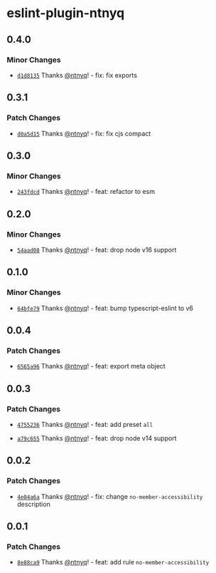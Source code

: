 # eslint-plugin-ntnyq

## 0.4.0

### Minor Changes

- [`d1d8135`](https://github.com/ntnyq/eslint-plugin-ntnyq/commit/d1d81357a035e794427e318eff8879327fb5e7ad) Thanks [@ntnyq](https://github.com/ntnyq)! - fix: fix exports

## 0.3.1

### Patch Changes

- [`d0a5d15`](https://github.com/ntnyq/eslint-plugin-ntnyq/commit/d0a5d15046729897a5a713f1d665b8b19e9e3c3f) Thanks [@ntnyq](https://github.com/ntnyq)! - fix: fix cjs compact

## 0.3.0

### Minor Changes

- [`243fdcd`](https://github.com/ntnyq/eslint-plugin-ntnyq/commit/243fdcd1c4eaf5ce34c47111f6b676ab30750f47) Thanks [@ntnyq](https://github.com/ntnyq)! - feat: refactor to esm

## 0.2.0

### Minor Changes

- [`54aad08`](https://github.com/ntnyq/eslint-plugin-ntnyq/commit/54aad086d2f2dfb0e63a08724bdc063fee249fbd) Thanks [@ntnyq](https://github.com/ntnyq)! - feat: drop node v16 support

## 0.1.0

### Minor Changes

- [`64bfe79`](https://github.com/ntnyq/eslint-plugin-ntnyq/commit/64bfe79a48bbe2a2bc2c00270e808f7511309eae) Thanks [@ntnyq](https://github.com/ntnyq)! - feat: bump typescript-eslint to v6

## 0.0.4

### Patch Changes

- [`6565a96`](https://github.com/ntnyq/eslint-plugin-ntnyq/commit/6565a961ab37abe54a66df6825f3fe984c15eeb7) Thanks [@ntnyq](https://github.com/ntnyq)! - feat: export meta object

## 0.0.3

### Patch Changes

- [`4755236`](https://github.com/ntnyq/eslint-plugin-ntnyq/commit/475523665bd2d0415368beff1acd68f38ff88954) Thanks [@ntnyq](https://github.com/ntnyq)! - feat: add preset `all`

- [`a79c655`](https://github.com/ntnyq/eslint-plugin-ntnyq/commit/a79c6552cbef85483764eac6775fa72bf3f7c597) Thanks [@ntnyq](https://github.com/ntnyq)! - feat: drop node v14 support

## 0.0.2

### Patch Changes

- [`4e04a6a`](https://github.com/ntnyq/eslint-plugin-ntnyq/commit/4e04a6aee62b5a27b00f7d5443a77e7c91458037) Thanks [@ntnyq](https://github.com/ntnyq)! - fix: change `no-member-accessibility` description

## 0.0.1

### Patch Changes

- [`8e88ca9`](https://github.com/ntnyq/eslint-plugin-ntnyq/commit/8e88ca97d0af7928f5101fa3678446f7a4da546d) Thanks [@ntnyq](https://github.com/ntnyq)! - feat: add rule `no-member-accessibility`
